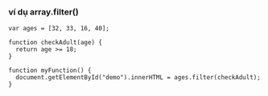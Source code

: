 ### ví dụ array.filter()
```
var ages = [32, 33, 16, 40];

function checkAdult(age) {
  return age >= 18;
}

function myFunction() {
  document.getElementById("demo").innerHTML = ages.filter(checkAdult);
}
```
